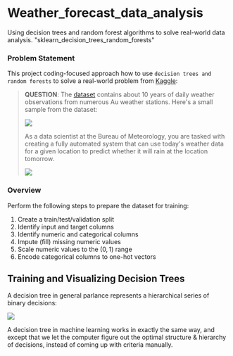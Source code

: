 # Weather_forecast_data_analysis
Using decision trees and random forest algorithms to solve real-world data analysis. "sklearn_decision_trees_random_forests"

### Problem Statement

This project coding-focused approach how to use `decision trees and random forests` to solve a real-world problem from [Kaggle](https://kaggle.com/datasets):

> **QUESTION**: The [dataset](https://kaggle.com/jsphyg/weather-dataset-rattle-package) contains about 10 years of daily weather observations from numerous Au weather stations. Here's a small sample from the dataset:
> 
> ![](https://i.imgur.com/5QNJvir.png)
>
> As a data scientist at the Bureau of Meteorology, you are tasked with creating a fully automated system that can use today's weather data for a given location to predict whether it will rain at the location tomorrow. 
>
>
> ![](https://i.imgur.com/KWfcpcO.png)

### Overview 

Perform the following steps to prepare the dataset for training:

1. Create a train/test/validation split
2. Identify input and target columns
3. Identify numeric and categorical columns
4. Impute (fill) missing numeric values
5. Scale numeric values to the $(0, 1)$ range
6. Encode categorical columns to one-hot vectors

## Training and Visualizing Decision Trees

A decision tree in general parlance represents a hierarchical series of binary decisions:

<img src="https://i.imgur.com/qSH4lqz.png">

A decision tree in machine learning works in exactly the same way, and except that we let the computer figure out the optimal structure & hierarchy of decisions, instead of coming up with criteria manually.
